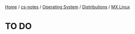 [Home](https://mengxianbin.github.io) /
[cs-notes](https://mengxianbin.github.io/cs-notes/site) /
[Operating System](https://mengxianbin.github.io/cs-notes/site/Operating%20System) /
[Distributions](https://mengxianbin.github.io/cs-notes/site/Operating%20System/Distributions) /
[MX Linux](https://mengxianbin.github.io/cs-notes/site/Operating%20System/Distributions/MX%20Linux)

# TO DO
